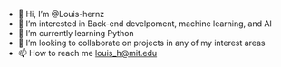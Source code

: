 - 👋 Hi, I’m @Louis-hernz
- 👀 I’m interested in Back-end develpoment, machine learning, and AI
- 🌱 I’m currently learning Python
- 💞️ I’m looking to collaborate on projects in any of my interest areas
- 📫 How to reach me louis_h@mit.edu

<!---
Louis-hernz/Louis-hernz is a ✨ special ✨ repository because its `README.md` (this file) appears on your GitHub profile.
You can click the Preview link to take a look at your changes.
--->
